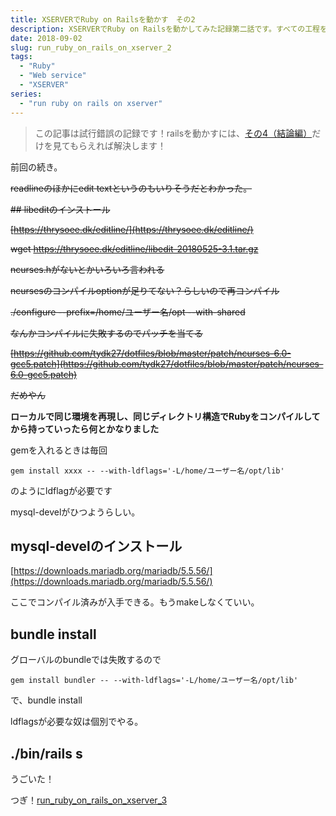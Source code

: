 ```yaml
---
title: XSERVERでRuby on Railsを動かす　その2
description: XSERVERでRuby on Railsを動かしてみた記録第二話です。すべての工程を最終話にまとめていますので、この記事を見る必要はありません。
date: 2018-09-02
slug: run_ruby_on_rails_on_xserver_2
tags:
  - "Ruby"
  - "Web service"
  - "XSERVER"
series:
  - "run ruby on rails on xserver"
---
```

> この記事は試行錯誤の記録です！railsを動かすには、[その4（結論編）](https://blog.pinfort.me/posts/run_ruby_on_rails_on_xserver_4)だけを見てもらえれば解決します！

前回の続き。

~~readlineのほかにedit textというのもいりそうだとわかった。~~

~~## libeditのインストール~~

~~[https://thrysoee.dk/editline/](https://thrysoee.dk/editline/)~~

~~wget https://thrysoee.dk/editline/libedit-20180525-3.1.tar.gz~~

~~ncurses.hがないとかいろいろ言われる~~

~~ncursesのコンパイルoptionが足りてない？らしいので再コンパイル~~

~~./configure --prefix=/home/ユーザー名/opt --with-shared~~

~~なんかコンパイルに失敗するのでパッチを当てる~~

~~[https://github.com/tydk27/dotfiles/blob/master/patch/ncurses-6.0-gcc5.patch](https://github.com/tydk27/dotfiles/blob/master/patch/ncurses-6.0-gcc5.patch)~~

~~だめやん~~

**ローカルで同じ環境を再現し、同じディレクトリ構造でRubyをコンパイルしてから持っていったら何とかなりました**

gemを入れるときは毎回

```
gem install xxxx -- --with-ldflags='-L/home/ユーザー名/opt/lib'
```

のようにldflagが必要です

mysql-develがひつようらしい。

## mysql-develのインストール

[https://downloads.mariadb.org/mariadb/5.5.56/](https://downloads.mariadb.org/mariadb/5.5.56/)

ここでコンパイル済みが入手できる。もうmakeしなくていい。

## bundle install
グローバルのbundleでは失敗するので

```
gem install bundler -- --with-ldflags='-L/home/ユーザー名/opt/lib'
```

で、bundle install

ldflagsが必要な奴は個別でやる。

## ./bin/rails s
うごいた！

つぎ！[run_ruby_on_rails_on_xserver_3](run_ruby_on_rails_on_xserver_3)
